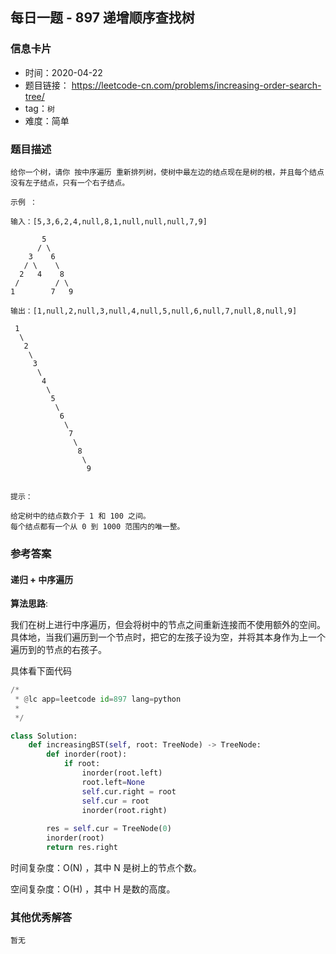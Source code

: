 ﻿## 每日一题 - 897 递增顺序查找树

### 信息卡片

- 时间：2020-04-22
- 题目链接： https://leetcode-cn.com/problems/increasing-order-search-tree/
- tag：`树`
- 难度：简单

### 题目描述

```
给你一个树，请你 按中序遍历 重新排列树，使树中最左边的结点现在是树的根，并且每个结点没有左子结点，只有一个右子结点。

示例 ：

输入：[5,3,6,2,4,null,8,1,null,null,null,7,9]

       5
      / \
    3    6
   / \    \
  2   4    8
 /        / \ 
1        7   9

输出：[1,null,2,null,3,null,4,null,5,null,6,null,7,null,8,null,9]

 1
  \
   2
    \
     3
      \
       4
        \
         5
          \
           6
            \
             7
              \
               8
                \
                 9  
 

提示：

给定树中的结点数介于 1 和 100 之间。
每个结点都有一个从 0 到 1000 范围内的唯一整。

```



### 参考答案

#### 递归 + 中序遍历

**算法思路**:


我们在树上进行中序遍历，但会将树中的节点之间重新连接而不使用额外的空间。具体地，当我们遍历到一个节点时，把它的左孩子设为空，并将其本身作为上一个遍历到的节点的右孩子。




具体看下面代码

```python
/*
 * @lc app=leetcode id=897 lang=python
 *
 */

class Solution:
    def increasingBST(self, root: TreeNode) -> TreeNode:
        def inorder(root):
            if root:
                inorder(root.left)
                root.left=None
                self.cur.right = root
                self.cur = root
                inorder(root.right)
                
        res = self.cur = TreeNode(0)
        inorder(root)
        return res.right

```
 
 
 
时间复杂度：O(N) ，其中 N 是树上的节点个数。

空间复杂度：O(H) ，其中 H 是数的高度。

### 其他优秀解答

```
暂无
```


